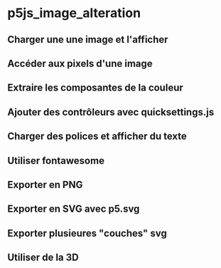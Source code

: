 # p5js_image_alteration

## Charger une une image et l'afficher

## Accéder aux pixels d'une image

## Extraire les composantes de la couleur

## Ajouter des contrôleurs avec quicksettings.js

## Charger des polices et afficher du texte

## Utiliser fontawesome

## Exporter en PNG

## Exporter en SVG avec p5.svg

## Exporter plusieures "couches" svg

## Utiliser de la 3D